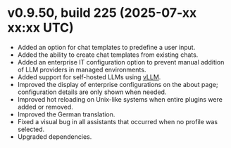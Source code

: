 # v0.9.50, build 225 (2025-07-xx xx:xx UTC)
- Added an option for chat templates to predefine a user input.
- Added the ability to create chat templates from existing chats.
- Added an enterprise IT configuration option to prevent manual addition of LLM providers in managed environments.
- Added support for self-hosted LLMs using [vLLM](https://blog.vllm.ai/2023/06/20/vllm.html).
- Improved the display of enterprise configurations on the about page; configuration details are only shown when needed.
- Improved hot reloading on Unix-like systems when entire plugins were added or removed.
- Improved the German translation.
- Fixed a visual bug in all assistants that occurred when no profile was selected.
- Upgraded dependencies.